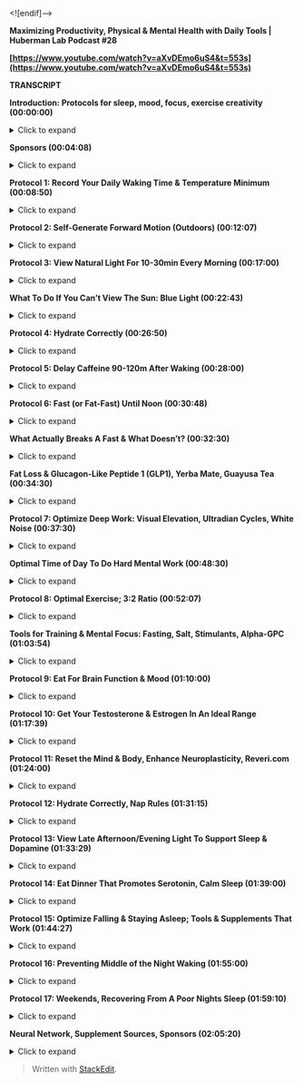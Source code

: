 ﻿<![endif]-->

**Maximizing Productivity, Physical & Mental Health with Daily Tools | Huberman Lab Podcast #28**

**[https://www.youtube.com/watch?v=aXvDEmo6uS4&t=553s](https://www.youtube.com/watch?v=aXvDEmo6uS4&t=553s)**

**TRANSCRIPT**

**Introduction: Protocols for sleep, mood, focus, exercise creativity (00:00:00)**
<details>
<summary>Click to expand</summary>
  
Welcome to the Huberman Lab Podcast, where we discuss science and science-based tools for everyday life. [upbeat music] I'm Andrew Huberman, and I'm a professor of neurobiology and ophthalmology at Stanford School of Medicine. Today, we're going to talk about science-based protocols for sleep, mood, learning, nutrition, exercise of various kinds, strength and endurance, and hypertrophy, and we are going to talk about some protocols that relate to creativity. We're going to talk about behavioral protocols, supplement based protocols, all science backed by quality, peer-reviewed literature. The reason that we're holding this episode now is that in the recent previous episodes, we've covered some pretty intense and in-depth topics. We've talked about vision and how we see and how to get better at seeing and how to maintain vision. We've talked about hearing and balance. We've talked about chemical sensing. And we had a guest episode that covered a lot of information about new and emerging technologies in neuroscience, as well as mental health. That was the interview episode with Dr. Karl Deisseroth. So given that we've covered so much detailed information in the previous 27 episodes of the Huberman Lab Podcast, I decided that we would hold office hours. Office hours in the university setting are when students come to the professor's office or you meet outdoors on campus or in the classroom to review the material and questions from lecture in more detail. Now, unfortunately, we don't have the opportunity to meet face to face in real life, but nonetheless, you've been sending your questions, putting them in the comment section on YouTube, et cetera, and I prepared a number of answers to the questions that have shown up most frequently. Now, in order to provide context and structure to the way that we will address these questions, I've arranged the science and science-based protocols that relate to various aspects of life- such as mood, exercise, sleep, waking, anxiety, creativity, et cetera- into the context of a day. Selecting the unit of a day in order to deliver this science information and protocols is not a haphazard decision on my part. It's actually the case that every cell in our body, every organ in our body, and our brain is modulating or changes across the 24 hour a day in a very regular and predictable rhythm. And it's no coincidence that the Earth spins once on its axis every 24 hours. These two things are coordinated by virtue of genes and different proteins and things that are expressed in every cell of your body. And so selecting the unit of the day is not just a practical one, but it's one that's related to our deeper biology. You may have heard in my interview episode with Dr. Karl Deisseroth that he himself, in order to juggle a tremendous workload, a full-time clinical practice, a lab of 40 plus people, a family of five children, et cetera, breaks up his life into units of days. And so today we are going to further dissect the day as a unit that one can manage and manage extremely well, and, in fact, can optimize. So we're basically going to talk about how to leverage science-based protocols. And when I say science, I mean, quality, peer-reviewed science published in excellent journals. We're going to talk about how to take that science, convert it into specific protocols that break up along the course of a single day and direct certain types of behaviors in order to optimize the various features of life. I will couch this in the context of what I do across a daily 24-hour rhythm. That doesn't mean that you have to follow this schedule at all or even in part. It's just by way of example. Any number of the different things that I describe could be applied to any number of different schedules or frameworks. But if there's one truth that applies to all of us, is that we all have to exist within the context of this 24 hour rhythm that we all possess. So that's what we'll focus on.
</details>

**Sponsors (00:04:08)**
<details>
<summary>Click to expand</summary>
  
Before we begin, I'd like to emphasize that this podcast is separate from my teaching and research roles at Stanford. It is, however, part of my desire and effort to bring zero cost to consumer information about science and science-related tools to the general public. In keeping with that theme, I'd like to thank the sponsors of today's podcast. Our first sponsor is ROKA. ROKA makes eyeglasses and sunglasses that I believe are the very highest quality possible. Developed by two All-American swimmers from Stanford, ROKA sunglasses and eyeglasses were developed with their intention to create sunglasses and eyeglasses that could be worn anywhere. So while exercising or while working, at home, while driving. The reason I like ROKA glasses so much is that first of all, they're extremely lightweight. The optical clarity of the lenses is excellent, and so I often just forget that I have even have them on. When I'm outside and I'm wearing sunglasses, they have this really terrific feature which is that I can move in and out of shadows or the cloud cover can change and I can see perfectly well the entire time. You know, many eyeglasses and sunglasses that I've tried, depending on what we call the "ambient lighting conditions," the local lighting conditions outside, I have to take them off or put them back on. It's really annoying for me. But with ROKA glasses, somehow, I'm assuming because they really understand the science of the visual system, the eyeglasses and sunglasses work seamlessly with whatever environment you're in. So that's absolutely terrific. Another thing about ROKA eyeglasses and sunglasses is that their aesthetic is really terrific. You know, I don't think I'm alone in saying that many performance glasses as they're called end up making people look like a cyborg, but the sunglasses are of the sort that, you know, you can wear while running or biking or driving or out to dinner. I don't typically wear sunglasses while out to dinner, but you get the idea. You can wear them anywhere and they look very natural. They have a huge number of different styles to select from. If you'd like to try ROKA glasses, you can go to ROKA, that's R-O-K-A.com, and enter the code huberman to save 20% off your first order. That's ROKA, R-O-K-A.com, and enter the code huberman at checkout.

Today's podcast is also brought to us by InsideTracker. InsideTracker is a personalized nutrition platform that analyzes data from your blood and DNA to help you better understand your body and help you reach your health goals. I've long been a believer in getting regular blood work done for the simple reason that many of the factors that impact your immediate and long-term health can only be analyzed from a quality blood test. With InsideTracker, it alleviates a specific problem that's associated with most, if not all, of the other blood tests and DNA tests out there. And that problem is you get information back about the levels of various things, metabolic factors, hormones, et cetera, but you don't know what to do with that information. With InsideTracker, they have this terrific dashboard that allows you to both see your levels of hormones, metabolic factors, and the rest, but also, it suggests specific things that you can do with your nutrition, your exercise, and lifestyle, and so forth in order to bring those levels into the ranges that are best for your immediate and long-term health. In addition, they make the whole process of getting your blood and DNA taken very easy. They'll even come to your home to take the sample. If you'd like to try InsideTracker, you can go to insidetracker.com/huberman. And if you do that, you'll get 25% off any of InsideTracker's plans. Just use the code HUBERMAN at checkout. That's insidetracker.com/huberman to get 25% off any of InsideTracker's plans.

Today's episode is also brought to us by Helix Sleep. Helix Sleep makes mattresses and pillows that are ideally matched your sleep needs. I started sleeping on a Helix mattress about eight months ago, and I can honestly say it's the best sleep that I've ever had in my entire life. And that's because the mattress was actually designed for me. And you can have a mattress designed for you. If you go to helixsleep.com, they have this free, very brief, two-minute quiz that asks you a number of questions like do you sleep on your side or your back? Do you tend to run warm while you sleep or do you tend to get cold in the middle of the night? Maybe you don't know the answers to those questions, and that's fine too. After taking that quiz, they will match you to a specific mattress that's ideal for your sleep needs. I matched to the so-called "Dusk Mattress," D-U-S-K, because I wanted a mattress that was not too firm, not too soft. As I mentioned, I absolutely love it. If you're interested in upgrading your mattress, you can go to helixsleep.com/huberman, take their two-minute sleep quiz, and they'll match you to a customized mattress and you'll get up to $200 off your mattress order and two free pillows. They also make these terrific pillows. They have a 10-year warranty and you get to try out the mattress for 100 nights risk free. If you don't like it, they'll come pick it up and they'll take it away, but I think you'll love it. I certainly love mine. Again, if you're interested, you can go to helixsleep.com/huberman for up to $200 off and two free pillows.
</details>

**Protocol 1: Record Your Daily Waking Time & Temperature Minimum (00:08:50)**
<details>
<summary>Click to expand</summary>
  
So let's talk about how to apply quality, peer-reviewed science to your day and how to optimize everything from sleep to learning, creativity, meal timing, et cetera. As I mentioned earlier, I'm going to do this in the context of my day and what I typically do. However, the specific protocols for any number of different things, sleep, relaxation, meal timing, exercise, et cetera, any one or all of those could be rearranged to suit your specific needs. I'm going to tell you what I do from morning until waking and even what I do while I sleep in order to optimize my sleep. So let's start with getting up in the morning. Now, for me, I tend to wake up sometime around 6:00 AM, 6:30, sometimes as late as 7:00 AM. I don't typically sleep much later than 7:00 AM. The first thing I do after I wake up is I take the pen that's on my nightstand and the pad of paper on my nightstand and I write down the time in which I woke up. Now, I do sleep with my phone in my room. I realized this is considered a sin and has certain hazards associated with it, but I put my phone on airplane mode about an hour before I go to sleep. And then I set my alarm typically for 6:30 AM. And some days the alarm wakes me up; other days I wake up before the alarm. And yes, some days the alarm goes off and I hit snooze a few times, and then usually by 7:00 AM, I am up and out of bed. The reason for writing down what time I wake up is because I want to know that average wake up time. That average wake up time informs what's called my "temperature minimum." It tells me when my body temperature was lowest. The temperature minimum is the time in each 24-hour cycle that your body temperature is lowest. I don't sleep with a thermometer in my mouth or elsewhere, and I don't think you should either. Instead, I know that the lowest temperature that my body will be at across the 24-hour cycle tends to be two hours before my typical wake up time. And I want to know that number. It's called our "temperature minimum." So if you're somebody that typically wakes up at 8:00 AM, then your temperature minimum is sometime around 6:00 AM. Remember, the temperature minimum is a time in the 24-hour cycle. I don't care what my actual temperature is; I care when my lowest temperature is. And I know that that lowest temperature is approximately two hours before my average wake-up time. So I highly recommend that you write down when you wake up or track that in some way that works for you and use that as a reference point to determine your temperature minimum. We will return to the temperature minimum and how you can leverage the temperature minimum for several things: shifting your clock, shifting your circadian sleep schedule and wake schedule. Also for shifting your eating schedule, et cetera, We will return to that. But even if you don't travel, even if you don't care about things like jet lag, even if you sleep fabulously all year round, never have a poor night's sleep, knowing your temperature minimum, that time when your temperature is at its lowest point, is a valuable thing to know.
</details>

**Protocol 2: Self-Generate Forward Motion (Outdoors) (00:12:07)**
<details>
<summary>Click to expand</summary>
  
The second thing I do after I wake up is to get into forward ambulation, which is just nerd speak for taking a walk. I have a dog, and as many of you know, he's a bulldog and he doesn't really like to walk, especially not in the morning. But for humans and for animals, there's a phenomenon whereby when we generate our own forward motion, forward ambulation, visual images pass by us on our eyes, so-called "optic flow." And for those of you that are low vision or no vision, the same phenomenon occurs in the auditory system. Sounds pass by us in so-called "auditory flow." Getting into a mode of forward ambulation, and especially experiencing visual flow, has a powerful effect on the nervous system. The effect it has is essentially to quiet or reduce the amount of neural activity in this brain structure called the "amygdala." Amygdala means "almond," and many of you have probably heard about the amygdala for its role in anxiety and fear and threat detection. And indeed, the amygdala is part of the network in the brain that generates feelings of fear and threat and anxiety. It does a bunch of other things too, but that's one of its primary functions. There are now at least half a dozen quality papers published in quality, peer-reviewed journals that show that forward ambulation, walking or biking or running, in generating optic flow in particular has this incredible property of lowering activity in the amygdala and thereby reducing levels of anxiety. There are two papers that I'd like to highlight in particular that relate to this phenomenon. The first one was published in the journal Neuron and the title of this paper is "Whole-Brain Functional Ultrasound Imaging," that just means they have a cool technique to evaluate the activity of structures in the brain across the entire brain, reveals brain modules for visual motor integration. What they found in this study, and I should mention the first author is Mace, this comes from Botond Roska's group, this was work done in mice, but I'll talk about other species in a moment. What they found was essentially that when these mice walk forward and their eyes move from side to side, which is a natural consequence of moving forward, so-called "optic flow" is flowing past their eyes, many brain areas are activated, increase in their level of firing, but the amygdala in particular reduced its levels of firing. That's a very interesting finding, but it is in mice. However, another paper, "Eye-Movement Intervention Enhances Extinction via Amygdala Deactivation," was published in The Journal of Neuroscience, a strong journal, and shows that, again, these eye movements, these lateral eye movements from side to side reduce activity levels in this fear/threat/anxiety center in the brain, the amygdala. Now, those are eye movements. They didn't specifically look at forward ambulation. And yet other papers have looked at forward ambulation and we know that forward ambulation, walking forward, generates the sorts of eye movements that cause optic flow and reductions in amygdala activation. So for me, this process of taking a walk each morning isn't about exercise. It's not about burning calories. It's not about any of that. It's really about getting into optic flow and reducing the levels of amygdala activation. Now, I don't have anxiety, at least I don't have chronic anxiety or generalized anxiety. I tend to have a lot of energy, but at these points in the morning, I'm not very energetic. Sometimes I'm sort of shuffling more than I'm walking in fact. And Costello is almost always shuffling and I'm almost always trying to drag him first thing in the morning. But that walk is a particularly important protocol each day because it really serves to push my neurology in the direction that I'd like it to go, which is alert, but not anxious. And it's kind of a fine line sometimes, especially as events surface throughout the day, emails come in, text messages come in, get bombarded with a number of things. I want to be alert and responsive. I want to be able to focus, but I don't want to. feel anxious or reactive to these things. So the forward ambulation and this optic flow is the way that I ensure, based on quality, peer-reviewed data, that my amygdala activation is slightly suppressed. Now, at the same time, I also want the alertness. I want alert and focused. I don't just want to be sleepy or super, super relaxed. I want to have a high degree of focus and alertness because I'm soon going to move into a about of work. I need to lean into the day. So in order to do that, I make sure that the walking is done outdoors. That might be sort of a duh, but many people get up and start moving around their house, their apartment, and they don't go anywhere. And just walking around inside, it will generate some optic flow, but nothing like the sort of optic flow that you can generate in larger environments like out of doors environments. If you can't get outdoors, doing it indoors is perfectly fine, but it's not going to have the same magnitude of positive effect.
</details>

**Protocol 3: View Natural Light For 10-30min Every Morning (00:17:00)**
<details>
<summary>Click to expand</summary>
  
Now, in order to get the alertness, I do it outdoors because I also want sunlight in my eyes. I know many of you have heard me talk about this ad nauseam on various podcasts, in this podcast, but getting sunlight in your eyes first thing in the morning is absolutely vital to mental and physical health. It is perhaps the most important thing that any and all of us can and should do in order to promote metabolic well-being, promote the positive functioning of your hormone system, get your mental health steering in the right direction. There are a number of reasons for this, but before I get into those reasons, let me just emphasize what the protocol is. The protocol is get outdoors, ideally with no sunglasses if you can do that safely, even if there's cloud cover. More photons, light information are coming through that cloud cover than would be coming from a very bright indoor bulb. So getting outdoors is absolutely key. How long should you do this? It's going to depend on the brightness of the environment. It's going to depend on a number of different factors. Two minutes would be a minimum, 10 minutes would be even better, and if you can, 30 minutes would be fantastic. Now, it's a very bright day or, you know, you live in a place where there's bright sunlight, clear day on a snowfield, you would only need something like 60 seconds. But most people aren't living in those sorts of conditions.

So getting outside for a 10-minute walk or a 15-minute walk will basically ensure that you're getting adequate stimulation of these neurons in the eye that are called the "melanopsin," intrinsically photosensitive ganglion cells. I know that's a mouthful. These are neurons that don't care about shapes of objects or the motion of objects. These are neurons that convey to the brain that it's daytime and it's time to be alert. And it sets in motion a huge number of biological cascades within every cell and organ of your body from your liver to your gut, to your heart, to your brain. It really sets things down the right path. Early in the day, we experience a natural and healthy bump in a hormone called "cortisol." Cortisol comes from the amygdala. That cortisol, as I mentioned, is healthy and normal and promotes wakefulness. It actually promotes a healthy immune system. So I know you've heard that stress and cortisol disrupt the immune system, but not the short little pulse of cortisol that you get each morning. It's very important that that pulse of cortisol arrive early in the day. I want to emphasize this again. It's very important that that pulse of cortisol arrive early in the day And that pulse of cortisol is going to happen once every 24 hours no matter what. It's going to happen and you get to time it. How do you time it? Primarily by when you view bright sunlight or bright light of another kind, and we'll talk about that in a moment. So you want that cortisol pushed early. If you wake up before the sun comes out, it's fine to turn on artificial lights, but then you would want to get outside as soon as you can to get this, excuse me, natural light stimulation of your eyes. And it does have to be to your eyes. Just to really drill down into the details for a moment, you don't want to stare directly at the sun or any light that's so bright that it feels painful. If you feel like you have to close your eyes or blink, please do. You don't want to damage your retinas. The point here is to get the sunlight indirectly. It's going to essentially be scattered everywhere through the cloud cover, but you know from looking at us at a flashlight directly into that flashlight versus looking at the beam that flashlight generates on the ground that if you're standing in the shade, you're going to. get less of that sunlight than you are if you're out in an open field. So this is why the time outside, it's going to need to vary depending on your particular environment. But do your best to do this every day. If you miss a day, no big deal, but try not to miss more than one day. Otherwise your mental and physical health will start to suffer. And doing this each day costs nothing. It's just time You can combine it with the forward ambulation with the walk and the optic flow that I talked about before. And that's what I do each morning to generate a sense of alertness in my body and brain to generate a sense of calm, yet alert. And that's also what I do with Costello, with my bulldog.

People have asked me, do the same mechanisms apply to animals? Well, the reality is many of these mechanisms were actually discovered in animals, and then were tested in humans and verified that they also exist in humans. Not always. Sometimes it was the reverse, where they were tested first in humans, and then brought to animals. But indeed, your dog, your horse, you know, I don't know what other animals are out there, they need this. Now, if you have a hamster or a nocturnal animal, the reason why they like to run on their wheels at night is because they're nocturnal. They don't like being in the light. Light actually causes them to freeze, right? Actually, if you are into aquaria, you like fish, they always say, "Don't overfeed your fish. You'll kill the fish." That's true, but guess what the fastest way to kill a fish is? To keep the lights on 24 hours a day They also need circadian rhythms, these 24-hour rhythms. So we'll do an entire month at some point about pet health, but meanwhile, get that morning sunlight. So now we have a first protocol, which is to write down the time of day that you wake up, the second protocol is to take a walk first thing in the morning, and the third protocol is woven in with that walk, at least for me, which is to get that sunlight exposure.
</details>

**What To Do If You Can’t View The Sun: Blue Light (00:22:43)**
<details>
<summary>Click to expand</summary>
  
Now, if you can't get sunlight exposure, you absolutely can't, I don't necessarily recommend buying one of these dawn alarm lights. And I'm sorry to say this, but they're just vastly overpriced relative to what they are. They're basically a bright LED. I instead use, I have a pad that's a 930-lux LightPad. I think it was designed for drawing. Those are available at a fraction of the cost that a morning light simulator would provide, and yet it's really bright enough, at least for me. I tend to put it on my desk while I work each morning. So here's a principle that you can leverage. If you want to be alert, view bright lights and make those lights above you or in front of you. If you want to go to sleep soon or you don't want to be awake for whatever reason, try and eliminate your exposure to light. And this, again, is not about exposure of the skin to light; this is about exposure of your eyes, of your neural retinas to light. For those of you that are concerned about blue light, I want to that blue light is precisely the wavelength of light that is optimal for stimulating these neurons in your eye, which set your circadian rhythms properly. So you don't want to shield yourself from blue light early in the day or throughout the day or anytime you want to be awake. In fact, that could have a number of detrimental consequences. Fortunately, all those consequences are going to be reversible after a short period of time of making sure that you don't wear your blue blockers during the day, please. The time to wear blue blockers, if you do, is at night and in the evening when you're headed towards sleep. My colleague Samer Hattar, who is head of the chronobiology unit at the National Institute of Mental Health, has spoken about this before on my Instagram. We held an Instagram Live and I said, "Samer, what do you think about blue blockers?" And he said, "I don't think that's a good idea at all, unless it's really late at night and you're in a bright environment and you're trying to limit the amount of bright light that impacts the eyes." Eliminating specific wavelengths of light, in Samer's opinion and also in my opinion, is not a natural thing for the visual system and the brain to experience. Some people get headaches while they work on the computer all day or staring at screens, and so they get blue blockers thinking that's going to protect them from their headaches. However, any protection that you get from headaches from blue blockers is going to be minimal in comparison to what's really going on there, which is that people are viewing devices and screens up close for too many hours throughout the 24-hour cycle. A better remedy would be to step away from that computer from time to time, and to make sure that you can look far off into the distance. Ideally, a distance longer than 20 feet like view a horizon, go out on a balcony, things of that sort. Take a walk around, get into optic flow So if you're into blue blockers, make sure you're only wearing them in the late evening and at night. I personally don't wear blue blockers at all. I prefer to just control my light viewing behavior by doing this, I do the other form of circadian control, which is to dim the lights. And I do that because dimming the lights and setting them lower in the environment sets up the brain and body for sleep much better than simply just wearing some blue light blue blockers, excuse me. And please know if you do wear blue blockers that if the light in your environment is bright enough, it doesn't matter if you're blocking out the blues. The cells in the eye will respond to other wavelengths of light. So I have no vendetta against the blue blockers, and, you know, I fully expect the blue block-anistas to come after me with, I guess, blue blockers, but as you do that, please understand that the biology points in the direction of get a lot of bright light throughout the day, including blue light, and at night, just limit the total amount of overall light that you're exposed to, including from screens. So then Costello and I get back from our walk. Sometimes that walk was 10 minutes, sometimes it was 60 minutes, depending on how slowly Costello is walking that day. Indeed, many mornings I'm the guy carrying his bulldog back up the hill. My neighbors know me so well, they know Costello so well that they've since stopped pulling over and asking if the dog is okay. Sometimes they'll ask if I'm okay. Nonetheless, we get back, I give him his food, I give him his water, and I give me my water.
</details>

**Protocol 4: Hydrate Correctly (00:26:50)**
<details>
<summary>Click to expand</summary>
  
I'm a big believer, based on quality, peer-reviewed data, that hydration is essential for mental performance. Now, I confess I don't really like drinking big glasses or big jugs of water first thing in the morning. I don't know why, but my thirst doesn't tend to kick in first thing. You may be different. Either way, I force myself, essentially, to drink at least 16 and, most days, 32 ounces of water. I also put a little bit of sea salt in the water. As many of you know, neurons require ionic flow. What that means is neurons need sodium, they need magnesium, and they need potassium in order to function. We do tend to get dehydrated at night. Even if the day is not very hot, I try and top off or I try and make sure that I'm hydrated early in the day before I begin any work. So I make myself drink this water with a little bit of sea salt. How much sea salt? If you really want to get detailed, I suppose it's about half a teaspoon. It's not much, That's what I do. And I drink that more or less room temperature. I find that drinking really cold water first thing in the day kind of like cramps up my insides, so I don't do that.
</details>

**Protocol 5: Delay Caffeine 90-120m After Waking (00:28:00)**
<details>
<summary>Click to expand</summary>
  
At that point, I start thinking about and fantasizing about and craving caffeine, but I don't drink that caffeine yet. I purposely delay my caffeine intake to 90 minutes to 120 minutes after I wake up. Of course, I know when I wake up 'cause I wrote it down, although it's pretty easy to commit to memory. The reason I delay caffeine is because one of the factors that induces a sense of sleepiness is the buildup of adenosine or, as some people call it, adenosine in our system. The buildup of adenosine accumulates the longer we are awake. So when I wake up in the morning, when you wake up in the morning, your adenosine levels are likely to be very low. However, caffeine is an adenosine blocker. It's actually a competitive antagonist for you aficionados. It sort of parks in the receptor that adenosine normally would park at and prevents adenosine from acting on that receptor. That's why you feel more alert, because it's essentially blocking the effect of this sleepiness factor that we all create called the "adenosine." The reason for delaying caffeine intake 90 minutes to two hours after waking is I want to make sure that I don't have a late afternoon or even early afternoon crash from caffeine. One of the best ways to ensure a caffeine crash is to drink a bunch of caffeine, block all those adenosine receptors, and then by early or late afternoon, when that caffeine starts to wear off and gets dislodged from the receptors, a lower level of adenosine is able to create a greater level of sleepiness. It took me years to figure this out. I used to wake up and I'd think, "Oh, I don't want to drink caffeine too close to bedtime, so I'm going to start drinking my caffeine really early." I let my cortisol naturally come up in the morning. I avoid drinking caffeine until about 90 minutes or two hours after waking. And when I do that, I find that I don't experience the afternoon crash. At least I don't experience that crash unless I do something foolish, like ingest far too much food at lunch or I stay up all night the night before. But provided I don't do anything foolish like that, delaying caffeine to 90 minutes to two hours optimizes this relationship between adenosine and wakefulness and sleepiness in a way that really provides a nice, consistent arc of energy throughout the day and brings energy down as I'm headed toward sleep and falling asleep.
</details>

**Protocol 6: Fast (or Fat-Fast) Until Noon (00:30:48)**
<details>
<summary>Click to expand</summary>
  
My primary objective early in the day is to get into a mode of being focused, yet alert so that I can get work done. I found that the best way for me to achieve that state is through fasting. So I don't eat anything until about 11:00 AM or 12:00 noon. I'm not absolutely religious about it. There are days when I'll have a few Brazil nuts or a spoonful or three of almond butter, for instance, but most days I'm not doing that. I'm just not eating anything. I'm drinking some caffeine caffeine source for me is yerba mate, guayusa tea. Those are my preferred sources I tend to avoid coffee these days. Occasionally I'll have a cup, but most often I stick to the teas. I drink water as much as I feel I need to and want to. And I also drink my athletic greens, which is compatible at least for me with fasting. Let's talk about why fasting works to create this heightened state of alertness, yet calm brain state. Fasting increases levels of adrenaline, also called "epinephrin" in the brain and body. And when our levels of epinephrin and adrenaline are increased, we learn better, we can focus better. There's terrific data supporting that. You don't want epinephrine, aka adrenaline, too high. That feels like stress and panic. You get jittery, you can't focus. But in its optimal range, adrenaline really provides a heightened sense of focus and the ability to encode, meaning bring in, and retain, remember information. And so since my job is mainly a cerebral one where I'm writing grants and working on papers, et cetera, I fast in the early part of the day. I mentioned ingesting things like guayusa or yerba mate or, in my case, athletic greens.
</details>

**What Actually Breaks A Fast & What Doesn’t? (00:32:30)**
<details>
<summary>Click to expand</summary>
  
Many people ask, in fact there's a whole community and discussion boards, et cetera, and YouTube comments on the internet, about what breaks a fast and what doesn't. The fact of the matter is that's going to be highly individual because it's going to depend on how sensitive your blood sugar. And more accurately, it's going to depend on things like your insulin sensitivity. So for instance, if you're somebody who gets up in the morning, hydrates, and goes out for a six-mile run, you could probably eat a jar of almond butter and still be what's called fat-fasted. Your insulin levels will still be very low because even though that is a large volume of almond butter, even to me and Costello, that large number of calories comes from a source that doesn't increase blood sugar very much and insulin very much. Now, I'm not suggesting you do that, but what I just described as a vastly different situation than somebody that ate their last meal at 2:00 AM, and that meal was essentially a feast. And for that person, fasting until 10:00 or 11:00 AM, their blood sugar might still actually be pretty high or even lowish such that they might eat one almond and it would bump them out of fasting. So you get the idea. It's going to depend on your recent eating history, your blood sugar history, your glycogen stores, et cetera. So if anyone tells you that breaks a fast or that doesn't, that's kind of silly. Would one grain of sugar break your fast? No. Would an entire tablespoon of sugar break your fast? Yes. You'll get a big blip in blood sugar and insulin from that. However, how long that lasts, how long it breaks your fast will depend on how glycogen-depleted you are and a number of other factors. So for me, I just keep it fairly simple: I ingest water, caffeine from your yerba mate and guayusa, and I drink my athletic greens with some lemon juice in it. That constitutes my fasting. And there are days when I do all those things. There are days when I do none of those things. Although most days, I would say about 355 days out of the year, I'm ingesting water, caffeine, and athletic greens during this period of fasting early in the day, and that's the period of time when I do my work.
</details>

**Fat Loss & Glucagon-Like Peptide 1 (GLP1), Yerba Mate, Guayusa Tea (00:34:30)**
<details>
<summary>Click to expand</summary>
  
One interesting fact about yerba mate and guayusa teas is that they increase release of something called "GLP-1." GLP-1 is related to glucagon. Glucagon is a hormone that you can sort of think about as opposite to insulin and blood sugar. It's more complex than that, but GLP-1 has a couple of positive properties. One is it increases lipolysis and mobilization of body fat stores, so burning of fat. In fact, there are now a number of clinical trials that are achieving good success and there are drugs out there only available by prescription which mimic GLP-1 and are being used to treat, quite successfully, certain types of diabetes and obesity. Now, I'm not diabetic, nor am I trying to shed a ton of body fat, but I figure as long as I'm fasting and as long as I like yerba mate and guayusa, which I do, they're delicious, I'll tell you which type I use in a moment, I might as well increase my GLP-1 because it's probably not as good as getting out and doing some cardio work. But nonetheless, if I'm fasted, increasing GLP-1 in my system, I'm going to be alert from the caffeine, the adrenaline, et cetera, and I'm going to burning body fat while I'm doing my work. So for me, it's just an efficient, biochemically rational, or I should say grounded in quality biochemistry sort of approach. Yerba mate comes in a lot of different forms. There are a lot of different brands out there, et cetera. I don't have any relationship whatsoever in a business sense to any of these brands. Some of them are very smoky. I, just because of something in my genetic makeup, or I don't know, maybe it was some sort of Y chromosome-associated lesion early in life, but I don't like smoky flavors. So I'm not a Gouda cheese guy. I don't like smoky stuff. You may love it, but I tend to avoid smoky-tasting mates. Instead, there's a particular brand that I just found on the internet called Anna Park. I don't know Anna, I don't know if she has a park, and I certainly don't know what Anna Park is, but for me, that's the best-tasting yerba mate. Again, I don't have any relationship to them, but it's affordable in the context of yerba mate and it's the one that I use. And I should mention along the lines of affordability and GLP-1 is there's a nice feature of yerba mate which is if you put it in a filter or a metal strainer and you pour hot water over it, and then drink it, keep the leaves. The yerba mate leaves can be used over and over again. It seems that the GLP-1 stimulating aspects of yerba mate actually are enhanced with subsequent pour overs. So there's something interesting about these teas that my tea aficionado friends tell me allows the tea to release more of some of the beneficial compounds by reusing the tea leaves. Now, eventually it'll grow mold and other sorts of disgusting things. You don't really want to run that experiment. I would say you can use it for a day or two before it starts to go bad, but that's a feature that will extend the life of whatever yerba mate you happen to use if you decide to use it, and that's certainly what I do.
</details>

**Protocol 7: Optimize Deep Work: Visual Elevation, Ultradian Cycles, White Noise (00:37:30)**
<details>
<summary>Click to expand</summary>
  
Next, I want to talk about what I'm doing while I'm drinking all this yerba mate. 'Cause I'm not just sitting there thinking about all the GLP-1 circulating in my system. I'm working. A couple of things for optimizing workspace that are grounded in neuroscience and physiology. I've talked before about the fact that when our eyes are directed upward, literally when our eyelids are open, no surprise there, and when our eyes are directed upward, it creates a state of heightened alertness. And this has a relationship to the brainstem neurons that create alertness and their control over the muscles of the eye and, believe it or not, the eyelids. Now, it's not the case that if you are absolutely exhausted and you need to feel more alert that looking upward is going to make you feel wide awake, although it will help support your levels of alertness. The point here is that you can optimize your workstation in a physical way that leverages this aspect of the visual system and your level of alertness. Since most of us want to be awake while we're working, try and position your screen or your tablet, whatever device you happen to be working on, at least at eye level and ideally slightly higher. Now, if you think about it, most people are not doing this. Most people are looking down at their computer or tablet or are angling their eyes at their screen at about 30 degrees. That is not going to support heightened states of alertness and optimal attention. In fact, the opposite relationship between eye position and alertness is also true. When we look down, when our eyelids are slightly closed, it tends to decrease our levels of alertness and increase our levels of sleepiness. I really want to emphasize this, that there's a bi-directional or reciprocal relationship between the brainstem areas that control alertness and the eyes, meaning how alert you are controls how open or closed your eyes are, no surprise there, but also the how open and upward directed your eyes are will increase your levels of alertness And if your eyes are pointed downward and your eyelids are hooded, like they're slowly closing, like Costello's are always are, you'll feel more sleepy, especially if you're somebody who tends to have that mid-morning sleepiness or mid-morning crash. So what I do is I have a standing desk, but I also prop the computer up such that it's at least at eye level. And I haven't figured out yet how to develop a workstation where the computer is above me. I think the only way to really do that is actually to tilt one's body back, but actually that's not a good idea either. They have done studies recording from areas of the brain associated with alertness. Areas like locus coeruleus in the so-called reticular activating system. What they found is that depending on how reclined you are or upright you are, you will decrease with reclining and increase with sitting forward your levels of alertness. So body posture and whether or not your upright or reclining will impact your levels of alertness in the predictable ways. And where you position your eyes, whether or not your eyes are upright, so to speak, looking up or directly forward or looking down, will dictate whether or not you are feeling more alert or more sleepy, respectively. So try and arrange a workstation or a position of your body in your chair or your standing desk, whatever it is, that allows you to work with a heightened state of alertness. This is really, really key for me because I found that when I would sit down, not only would my hip flexors start to get sore, I feel tight in the back, et cetera, but if I was staring down at my screen all day or even for short periods of the day, I would start to feel sleepy and I couldn't figure out what was going on. I also thought maybe I needed glasses. I do wear readers at night, but it was really a problem. And simply by getting the screen directly in front of me at eye level, it's been completely transformative.

So we're now at the description of my day in these protocols in which I would do a 90-minute about of work. Now, why 90 minutes? Well, the brain is going through these 90 minutes so-called "ultradian cycles" throughout the entire day and night. Every 90 minutes, we shift over from being very alert to being less alert, and then back to alert again. Here's how it works. At the start of one of these 90 minute ultradian cycles, my brain is not quite engaged in whatever it is I'm trying to do. Oftentimes I have things jumping into my mind, I've got distractions, et cetera. I'll talk about how to deal with those distractions in a moment. But I set a timer for 90 minutes and I try and get a strong about of work done inside of that 90 minutes with the full understanding that the entire 90 minutes is not going to be uniform in terms of my ability to focus. There will be kind of peaks and valleys within that, but that 90 minutes is about what the brain can handle in terms of a dedicated effort for high degree of focus. Some people can push out a little bit further, some people can't handle more than 10 minutes, but that's what I'm striving toward. You'd be amazed how much you can get done in 90 minutes if you are focused.

So how do you increase that focus and how do you use the timer feature? Well, you can combine those. I use a program called Freedom. It shuts me out of the internet completely. So that means no checking the markets, no checking social media, no checking, you know, the news, no checking email, none of that. I get a dedicated about of work done. I confess, I don't allow myself to go to the restroom in that period of time. Here's an interesting little tip that's grounded in physiology. You have a direct neural connection from your bladder to your brainstem areas that increase alertness. This is why when you have to go to the bathroom, when you have to urinate, it is extremely agitating, right? It can be very, very agitating. I'm not encouraging you to get so agitated by filling your bladder so much and resisting going to the bathroom that you are uncomfortable and can't focus, but I generally will just drink liquids and work away and work away, and I won't walk away to go use the bathroom unless I absolutely have to. Sort of odd that we're talking about this, but this is one way in which I've learned to funnel my attention into whatever it is I'm doing. Because as you all know, the moment you sit down to do some serious work and you flip off the internet, all of a sudden it's as if the phone has a voice, it starts calling you.. It's almost as if the restroom has a voice. But we all are familiar with the fact that if we are focused on something that all that just kind of melts away. So the goal is to get into what I call the tunnel, to really get into a tunnel of quality work. The brain loves that state, but it's very hard for many of us to access. My phone is absolutely off. It's not on airplane mode. It's absolutely off during this time. If I've been struggling with that and, I confess, you know, there are times when, for whatever reason, something going on in life, it's been harder to put away the phone. I will sometimes put it in my car. I used to joke that I used to throw it up on the roof or something like that. Look, I've done and I suggest people do whatever they need to in order to self-regulate that activity. And if you're somebody that feels that you absolutely need to be on your phone and on the computer for this work about or the work that you do, well, that's a different matter altogether. This is just simply how I work. So I will do 90 minutes and I do set a timer and I turn on the program, Freedom locks me out of the internet. If someone rings the doorbell, I will often shout, "Not coming to the doorbell. Leave it there." I mean, unless there's a real emergency, I'm not going to step away from that work. I learned how to do this when I was a graduate student under different conditions where I used to slice brains on what's called a microtome. So I used to spend time, just cutting very thin slices, it's like a deli slicer, but for a brain, of various types of brains. And I've sectioned through a lot of brains. And we had a rule, which is that when the blade hits the brain, you don't stop pulling, even though it's very, very slow even if a nuclear bomb goes off, even if a fire alarm goes off. Now, I don't want anyone, you know, burning to a crisp because they didn't step away from their workflow. That would be foolish, but that's the mentality that I've embedded in myself, that there's nothing more important than what I'm doing in that 90-minute block. And that's what works for me. You can try various other things. That's what works for me.

In addition, I use low level white noise. This is something that is supported by quality, peer-reviewed data. We covered this on the episode on hearing and balance, but it turns out that white noise, which is essentially all frequencies of sound, or all frequencies of sound that we can perceive, mixed up kind of randomly, there's no structure to it, turned on at a low volume, not with headphones most of the time, puts the brain into a state that's optimal for learning and workflow. And I covered two papers during that episode. One that showed that, indeed, brain areas involved in attention, brain areas involved in focus and cognition and memory, those are engaged to a greater degree when there is low levels of white noise playing in the background. The other paper that's really interesting did brain imaging and showed the areas of the brain that are associated with dopamine release are increased by low levels of white noise. Dopamine release is associated not just with pleasure, but with motivation and craving. So everything about this 90-minute block from the low levels of white noise to the position of my computer, how I'm standing, where my eyes are positioned, is geared towards putting me in this tunnel of work. And I have to say that while it can be a challenge to try and achieve this state in this tunnel of work some days, you start to get kind of addicted to it. It feels really good. It's like a workout for the mind. And it is something that as you exit that 90 minutes, you really feel like you've accomplished a lot because often you have, and it just feels deeply satisfying. And I'm convinced that that's because of the release of neuromodulators like dopamine and the norepinephrine that's circulating in your system. And I want to be clear that I'm not perfect about this 90 minutes. Occasionally I get drawn away. Occasionally something will happen or I'll go use the restroom or Costello will have a need or somebody will have a need that I will have to respond to, but I really try and achieve this most, if not every day that I'm alive because for me, that work session is kind of holy. It's where I set up a relationship, not just between me and the work that I'm doing, but between me and my ability to control my own state of mind using these various supports of the white noise, et cetera. But really those supports are peripheral to the fact that I'm creating this space. I'm funneling my brain into a state rather than allowing whatever events and contexts on social media and elsewhere might be occurring in the world that would yank me out of what for me is my purpose and my mission in life, which is to do the sorts of work that I do.
</details>

**Optimal Time of Day To Do Hard Mental Work (00:48:30)**
<details>
<summary>Click to expand</summary>
  
There's a powerful way in which you can place the timing of this 90-minute work about in an optimal way. You have access to a very important piece of data that dictates when this about should start more or less and when it should end. That piece of data is your temperature minimum. If you're somebody who wakes up on average at 7:00 AM, well, then your temperature minimum is 5:00 AM. And you can be reasonably sure, I want to underscore reasonably, but you can be reasonably sure that your best work is going to be done anywhere from four to six hours after your temperature minimum. So for me, I tend to wake up around 6:30 AM, that means my temperature minimum is at 4:30 AM. You can add five hours to that. So that means that a 90 minute work about could fall at 9:30 AM and it would be fairly optimized. Or I could do it at 10:30 AM, or I could do it at 8:30 AM. Somewhere in there, all right? That we can't say that it's exactly six hours after your temperature minimum. You will find it, however. There is a precise and best time for you to do this 90-minute work about. Whether or not it's five or six hours after your temperature minimum is going to vary from person to person. How do I know this? How do I know this relationship between temperature minimum and focus cognition? Well, temperature minimum defines the trough, the nadir, as they say, of your temperature across the 24-hour cycle. And immediately after that, your temperature will start to rise. That temperature rise is actually what triggers the initial cortisol release that you experience and wakes you up further. And then, of course, that sunlight that you're getting is going to further enhance that healthy release of cortisol. That cortisol will then provide fuel, if you will, for that increase in temperature. And your body will continue to increase in temperature throughout the day toward the afternoon. What you're trying to do in this idea of optimizing this 90-minute work about to a particular time of day is catch the portion of the steepest slope of that temperature rise. Now, again, you're not walking around with a thermocouple or a thermometer in some orifice of your body. So you don't have accurate information about temperature, but you can make very good guesses about when your body temperature is rising fastest by virtue of that temperature minimum. So again, just to be clear, it's a 90-minute work about. That's about what the brain can handle for a very intense work about.

Do you understand, again, that they're going to be portions of that 90 minute that your brain is flickering in and out of focus, other portions, where you're going to be entirely focused. That's entirely normal. But when to place that 90-minute work about, when to start it, and when to end it will depend on that temperature minimum. So if you're somebody who wakes up at 8:00 AM each morning, your temperature minimum is 6:00 AM, chances are you're going to want to start this work about somewhere around 10:00 AM or 11:00 AM. Now, some people wake up and feel very alert first thing in the morning. They can really do their best work first thing in the morning. Please, if that's you continue to do that. Leverage that time. Use that time. But if you're somebody who struggles to find focus, definitely let your physiology and this rise in your body temperature support your efforts to focus rather than trying to do your best work at times of day when your physiology is actually directing your body and your brain toward de-focus and towards being more lethargic. It just is setting yourself up for success when you try and capture this rising phase of your temperature.
</details>

**Protocol 8: Optimal Exercise; 3:2 Ratio (00:52:07)**
<details>
<summary>Click to expand</summary>
  
So up until now, we've been emphasizing practices that allow you to optimize your level of alertness and your levels of mental focus. Data going back to the 1990s supports the idea that physical movement of particular kinds can support brain health and brain function both in the immediate term and in the long term. Now, this is has had a profound impact on the field of neuroscience, but frankly, it's also had a profound impact on how I structure my day. So after I've finished a about of work, this 90-minute about of work, I force myself some days, other days I want to, but I force myself to do some sort of physical exercise that is going to be supportive of my brain health and brain function and organ health and bodily function in general. So I just briefly want to touch on what the structure of that exercise looks like, how it's structured within the day and how it's structured across the weeks in fact, based on the scientific data and what the scientific data say is best or optimal in order to promote longevity of the brain, ability to focus, as well as cardiovascular health and all the other things that we know exercise supports.

Now, there are various forms of physical activity or what we call exercise, but those can generally be batched into two categories. First is strength and hypertrophy work. So physical movements that are designed to make you stronger and/or make your muscles larger. There's also endurance work. Physical exercise and movements that are designed to allow you to do more work over time or to extend the amount of time that you can do work of any kind, both physical and mental. And we did two full podcast episodes on the details and the science and the protocols related to these topics. We did an episode on the science of strength and hypertrophy, of building strength and muscle building. And that included a lot of protocols. And we did an episode on endurance. How to build any one or all of the four types of endurance, which are muscular endurance, anaerobic, aerobic, long-distance endurance, et cetera. So if you're interested in the specifics of those protocols, please see those episodes.

However, right now I just want to emphasize how the data impact my day and how I structure my day in a way that I can incorporate physical movement in a way that supports my brain and health. Basically, after I finished that cognitive work about, that 90-minute work about, I do some form of physical exercise for about an hour. The data all point to the fact that working out hard for longer than an hour can actually be detrimental because of the way that it raises cortisol. And cortisol can be a good thing if it's appropriately timed and in the appropriate low levels, but you don't want to have your cortisol levels up throughout the day or have big spikes of cortisol repeatedly. So keeping workouts relatively short can definitely help with that And certainly if you're training hard, 60 minutes or less should be more than sufficient. And for many people, including myself, 45 minutes or 50 minutes is probably even more optimal. The basic design of this physical exercise is that it be approximately 60 minutes. So maybe 60 plus or minus 15 minutes should be well within the margins of keeping hormonal health proper and not going too long nor making the workout so short that it's not beneficial. And essentially what the data tell us is that in order to optimize cardiovascular and brain health and other systems of the body, we want to exercise at least five days per week. I know that seems like a lot. It certainly is a lot for certain people. Some of you, you compulsive exercisers, might gasp at the idea of taking two days off. I personally find that taking two full days off per week is actually both beneficial to my exercise training performance, as well as pleasant. I like those rest days. But essentially the structure of the exercise regimen that works for sake of supporting health is going to be one in which there's a 3:2 ratio. Where for a 12-week period or so, maybe 10 to 12 weeks, three of those five workouts per week emphasize strength and hypertrophy and the other two emphasize endurance. Then, after 10 or 12 weeks, one over to a 10- or 12-week regimen of doing a 3:2 ratio where you're prioritizing endurance work. So primarily the sorts of workouts that are described in the endurance episode and those protocols. And the other two days, you're focusing on strength and hypertrophy work merely to maintain strength and hypertrophy, to not lose the strength and hypertrophy that you've created.

And there a lot of data now supporting the fact that maintaining muscular health and bone health is supported by resistance training, weight training of various kinds. It can also be done with body weight if you don't have access to equipment. And, of course, that doing cardiovascular endurance work is very beneficial both to the muscles of the body, the organs of the body, but also to the brain. Many of you have probably heard that doing physical exercise of various kinds can support the production of new neurons in the brain. Frankly, those data are specific to research animals. As far as we know, increases in neuron number are not supported by exercise in humans. There is a little bit of data that supports that maybe a few neurons might get created by running or weightlifting or things of that sort in human beings, but there's still a host of other reasons to have this hour or so per day where one is doing physical exercise. And those include increased blood flow to the brain. Remember, the brain is an organ too. It's the most metabolically demanding organ in your body and it's receiving those metabolic factors, it's receiving its fuels by way of vasculature, of blood vessels and capillaries and veins and things of that sort. So movement is very crucial to get your brain to function properly. Movement of various kinds is very important to get your brain to function properly. Resistance training turns out to be as important as endurance training because of the way that it stimulates the release of particular hormones actually from bones, things like osteocalcin, which can positively impact brain function and can support the health of existing neurons as opposed to increasing the number of neurons. It turns out increasing the number of neurons may not actually be as beneficial as we think. It all sounds great. More neurons, more neurons. Certainly more neurons is better than fewer neurons and losing neurons, but incorporating new neurons into existing brain circuitry is actually very challenging for the brain to do. I make sure that after that workout, I get this one hour or so of exercise five days per week because of the ways that it supports my general health. And there are now hundreds of studies supporting the fact that both endurance work and strength training or hypertrophy training done in combination, meaning not necessarily in the same workout, but done across the week is immensely beneficial for the production of things like brain-derived neurotrophic factor, for limiting inflammatory cytokines like IL-6, for promoting anti-inflammatory cytokines like IL-10, provided that exercise is of the proper duration and that it's not so intense that you're actually creating damage to the various systems of the body.

Now, where is the threshold between optimal, sub-threshold and detrimental? This is a complicated theme if we don't put some structure around it. So let's put a little bit of structure around it. We already said that about 60 minutes, so 60 minutes plus or minus 15 minutes, is going to be optimal for all these health benefits. What about the structure of the actual workouts? Well, we need to address this issue of intensity. A good rule of thumb based on the literature, and I discussed this with Dr. Andy Galpin prior to this strength and hypertrophy and endurance episodes, and the literature that's published in quality, peer-reviewed journals really points to the fact that approximately 80% of the resistance training you do should be resistance training that doesn't go to what they call failure, where you can't actually move the resistance anymore. The other 20% can be of the higher intensity to failure type training. Now, with respect to endurance work, one can build up endurance without having to log long, long mileage or extensive mileage in the pool or by running. And that's because there are these other forms of endurance that can build up, for instance, the capillary beds within the muscles. Building up the capillary beds within the muscles will allow more oxygen utilization within the muscles, and thereby will increase your endurance both of the muscles, but also will improve brain metabolism and the way that the heart functions, so cardiovascular function. That 80/20 rule of less than failure and work to failure in the resistance exercise regime can be transported or translated to the endurance exercise portion by focusing on that thing that we're familiar with, which is the burn when we're running hard or cycling hard, we'll experience a kind of burning of the muscles that's associated with the lactate system. During the episode on endurance, I pointed out that that burn is not lactic acid. Contrary to common belief, it is not lactic acid. It's associated with lactate metabolism. And again, about 80% of the endurance work should not incorporate that so-called "burn," but if 20% of that work or so, I should say approximately 20% of that work, does include the so-called "burning sensation," that burning sensation actually triggers the activation of release of certain compounds and molecules from glia, this brain cell type that supports neuron health. And actually, the lactate system is its own form of fuel for the brain. And so there's increasing interest in generating the lactate or pushing past that lactate threshold for small portion, 20% or so, of endurance work in order to support brain health and function. 

So what does all this all look like as a protocol? Well, as I mentioned before, this 3:2 ratio. So maybe you spend 10 weeks or so or 12 weeks or so focusing mainly on endurance, where three workouts per week on endurance work, 80% of those workouts, meaning 80% of the time you're below that burn threshold, you are not experiencing a burning sensation, but that for 20% of it, you are. That, based on the scientific data, should support lactate metabolism, brain health, et cetera, as well as cardiovascular health and oxygen utilization. All the forms of endurance that we're aware of. And then the other two workouts would involve resistance training, again, with this 80/20 split, where 80% of the work is not to failure and 20% is. And then maybe after 10, 12 weeks, you switch, where you start emphasizing strength and hypertrophy work for three of the workouts and endurance work for two of the workouts. Now, of course, some of you will be able to train six days a week or you'll compulsively need to train seven days a week. If you decide to do that, please be aware that this cortisol threshold is a real thing. So for me, the 3:2 ratio works out perfectly 'cause I like two full days off a week. When I take those really depends on my schedule and how I'm feeling. Sometimes it's two days in a row. Sometimes they're interspersed throughout the week. But in reviewing the scientific literature for those two episodes of the podcast and in talking to people who are really informed in the world of resistance training and endurance training and how that relates to brain health and body health, this seems to be the most rational and grounded protocol, so that's the one that I follow. So on any given day, I finish that work block and I train. I do some sort of resistance or endurance training. I put those on alternate days or different days, rather.
</details>

**Tools for Training & Mental Focus: Fasting, Salt, Stimulants, Alpha-GPC (01:03:54)**
<details>
<summary>Click to expand</summary>
  
So we've now talked about the arc that spans all the way from waking to a morning about of focused work to physical training. I have not mentioned ingesting anything or nutrients. One of the most common questions I get are what should I eat for my brain? Well, ironically enough, one of the best things you can do for your brain is to not eat, but, of course, we all have to eat sooner or later and eating is wonderful. I absolutely love eating. I even enjoy the mere act of chewing. But the question of what to eat is an important one as it relates to brain health and brain function.

Before we talk about that, I want to emphasize that training fasted actually has some immediate and long-term benefits. Prior to having my lab at Stanford, I was down in San Diego at UC San Diego and had an appointment at the Salk Institute of Biological Studies. I had a colleague there by the name of Satchin Panda. He wrote a wonderful book called "The Circadian Code." He runs a serious biology laboratory focusing on metabolism, circadian rhythms, and so forth, as well as the effects of fasting. Satchin and his book "The Circadian Code" describe how engaging in physical exercise while fasted can amplify the effects of that exercise, not just for sake of increasing the percentage of things like body fat burned, et cetera, but for cellular health, liver health, and the health of other organs. So where possible, I do strive to do my workout without eating anything first. However, some days I'm very, very hungry, and so I do ingest water, which contains electrolytes, so that means sodium, magnesium, potassium, for the simple reason that sodium, magnesium, potassium are required for neurons to function properly. It's part of the way they generate electrical activity. As well, Ingesting electrolytes for me can quell hunger. And this points to a whole other topic we could do another episode on at some point, which is many times people will think that their blood sugar is low and actually that's not the case. And frankly, one wouldn't want their blood sugar to be high. You don't want your blood sugar too low, but you also don't want it too high. Very low blood sugar is terrible, but lowish blood sugar tends to give us a sense of mental clarity and focus, related to this adrenaline phenomenon that we talked about earlier.

In order to be able to focus on exercise or work or anything else, you need sufficient electrolytes. And so many people find that if they simply ingest some water with salt, maybe a 99-milligram potassium tablet, all of a sudden they feel very mentally clear and able to do physical work and mental work. So what I do is, prior to this morning exercise, although it's now late morning in this way I'm describing it and typically it does occur late morning, I'll have some water with either maybe half a teaspoon of sea salt with a 99-milligram potassium tablet or these days I'm fond of taking what's called "LMNT." L-M-N-T. LMNT. I learned about this from Lex Friedman's podcasts. I know many of you are familiar with Lex, has a excellent podcast, excellent scientist. I don't have any business relationship to LMNT. They're not a sponsor of the podcast, but LMNT is a product that essentially contains electrolytes: sodium, potassium, as well as magnesium malate, which has been shown to offset things like delayed onset muscle soreness. That form of magnesium doesn't make people drowsy. It's not an anxiolytic like some other forms of magnesium. An anxiolytic is just one that reduces anxiety. So whether or not it's LMNT or whether or not you're just putting a little bit of salt into some water and ingesting that prior to training, that can be an excellent way to ensure that you're able to complete the physical exercise, even though you haven't eaten anything. And I confess, some days I will eat a little bit before my workout, just because I can't seem to resist eating.

I want to mention the use of stimulants before physical training. This has certain benefits and certain drawbacks. The benefits are sometimes it can facilitate motivation because things like caffeine can increase the release of dopamine, can increase the release of epinephrin, can reduce that adenosine level in the bloodstream. So some people use caffeine before training in ways that benefit them. It can also increase fat oxidation and kind of fat metabolism and things if that's your goal. I'm not a particular fan of ingesting stimulants before training because of a whole set of problems associated with most forms of stimulants in the form of energy drinks, et cetera. I am not a fan of energy drinks. I did a decent portion of a previous episode on food and mood on energy drinks and some of the detrimental things they contain. Rather, I try and train simply by ingesting the caffeine sources I mentioned before, guayusa, mate, some electrolytes, some water. Occasionally I'll have an espresso or a cup of coffee before I train. And on rare occasions, I should emphasize rare occasions, if I really need help increasing my motivation or I decide I want to push extremely hard, I will ingest something like alpha-GPC. Alpha-GPC supports the release of a neuromodulator called acetylcholine. So 300 milligrams of alpha-GPC has been shown to increase physical performance, but also cognitive performance. Some people might not be interested in ingesting anything to improve their physical performance or anything at all, but they might be addressing how they can improve cognitive performance and focus. And alpha-GPC is a non-stimulant way to approach that. Again, definitely check with your doctor before taking anything or stopping to take anything, but alpha-GPC has been shown in various studies to improve cognitive performance. And in people who have age-related cognitive decline, there have been some positive benefits reported in quality, peer-reviewed journals. If you want to explore those references, please go to examine.com, go please put in alpha-GPC, go to the Human Effect Matrix, and there you can find details of those studies, references to PubMed, et cetera.
</details>

**Protocol 9: Eat For Brain Function & Mood (01:10:00)**
<details>
<summary>Click to expand</summary>
  
So let's talk about food timing first. As I mentioned, I eat my first meal sometime around noon plus or minus an hour for the reasons we've discussed. The volume of food is also important. If you eat a large volume of anything, because it diverts blood to your gut, you will feel lethargic and you will have less blood going to your brain. That seems like a simple and trivial fact, but if you want be able to think, you can't ingest large volumes of anything into your gut. So the discussion about what foods give you energy is kind of moot if you eat enormous volumes of that food. Now, the volumes are going to depend on you and your needs and your activity levels. I'm going to discuss what I do in terms of food content, but I'm not going to discuss food volume. I sort of know where that mostly full, like 80% full line is, and I usually eat a little bit past that, frankly. And I'm able to maintain a decent degree of alertness into the afternoon. And that's my goal and I think that's the goal of most people, to not work out in the morning or do some work, and then just collapse into a slumber that lasts all afternoon, but to be able to generate alert, calm, focus states throughout the day. So for lunch, I do emphasize slightly lower carbohydrate or low carbohydrate intake for the simple reason that adrenaline and dopamine and their associated neuromodulators are going to support alertness. So for me, I fast up until about noon. Then I eat a lunch that consists of some sort of protein thing, like some meat or some chicken or some salmon and some vegetables, et cetera. And if I've exercised previously, which I do, as I mentioned, five days a week, then I will ingest some starches. I'll in just some red or, bread, excuse me, or rice or oatmeal and butter and nuts and things like that. I will consume the various food groups, as they say, but I will keep the total amount of carbohydrate a little bit on the low side, or if I haven't trained, I won't have any carbohydrate at all. Not because I'm ketogenic, not because I'm inter carbohydrate, not because I'm on a pure carnivore diet, far from it, but because starches cause the release of serotonin in the brain and lend themselves to a state of sleepiness. Now, I should mention that about 25% of individuals have genes that encode for enzymes that allow them to eat large amounts of carbohydrate and not suffer from this lethargy, this kind of sedation from carbohydrates. But I don't have that gene, and so for me, eating a noonish meal that is not enormous, but is decent in size, but that is mainly protein, healthy fats, and lowish carbohydrates or no carbohydrates is what allows me to achieve heightened states of alertness throughout the day, which is what I need for my purposes. So just knowing that meats and nuts support alertness, provided you don't eat too much of them, that vegetables are healthy for us and therefore we should eat them, and I happen to like them as well, and that carbohydrates tend to have a kind of sedative like quality to them, that should help you and guide your food choices in an intelligent way that's grounded in the scientific literature as it relates to alertness.

Now, what about components of foods that are not about alertness, but are about mood? We did an entire episode on mood and food, and it's very clear, based on now dozens of studies, that ingesting sufficient levels of omega-3 fatty acids is going to support healthy mood and even can act as an antidepressant. More than a dozen studies have shown that ingesting at least 1,000 milligrams per day of the EPA form of essential fatty acid is as effective as prescription antidepressants in relieving depression. And if you're somebody who requires prescription antidepressants, Prozac, Zoloft, et cetera, it can allow people to take lower doses of those medications, which in many cases is a positive thing or a good thing to do because of the side effect profiles that many of those drugs carry. So I find these data remarkably compelling. I mean, here we have a food or a substance from food that can improve our mood and our sense of wellbeing, and it does that by way of increasing certain neuromodulators in the brain, in particular dopamine, but also some other related neuromodulators. So if you're eating fatty salmon regularly, if you're eating krill regularly, meaning if you're a whale, if you're ingesting foods that tend to have a lot of omega-3s, you probably don't need to supplement with omega-3. Most people are not ingesting sufficient levels of omega-3, and I'm certainly one of those people. Despite an effort to eat good foods and whole foods, et cetera, and unprocessed foods, I've made the choice to ingest at least 1,000 milligrams per day of EPA. I do that in the form of fish oil and the EPA-DHA combination fish oil, but the threshold of 1,000 milligrams is not 1,000 milligrams of fish oil; it's 1,000 milligrams of EPA. Now, for those of you that don't want to consume fish oils and prefer to get your omega-3s from non-animal sources, there are non-animal sources, various forms of algae, et cetera. You can just look that up online and you should be able to find that. There are also a number of foods that include these essential omega-3s. We did an episode on food and mood where I go into more detail than you could ever want on that, as well as some additional recommendations. We also did an episode on thyroid function, this hormone that's important for metabolism, and that pointed to the importance of getting sufficient iodine, which you should naturally get from the salts you're ingesting, provided you're ingesting enough salt. I'm not somebody who eats a lot of kelp, but, or seaweed, although I don't mind the taste of seaweed, I don't ingest it regularly, but ingesting sufficient selenium or selenium has been shown to be important for proper thyroid production and thyroid function, which is why I tend to eat a few Brazil nuts each day typically with my lunch or sometimes before my workout. It doesn't really matter. The point is that the volume, the amount, the content, and indeed the ratios of protein to fat to carbohydrates are going to impact how you feel and they're going to impact your brain health. And, of course, the timing. We know that allowing periods of 12 hours or more each 24-hour cycle where you're not ingesting anything is beneficial for your brain and body health. That's what Satchin Panda and his colleagues' work has shown over and over again in these quality studies.

So when people ask me, you know, "What should I eat for my brain?" More often than not, it's really a question of how you're structuring your day, when you're eating for the first time, how long you're allowing yourself to fast each 24-hour cycle, and also whether or not you're getting sufficient omega-3s, whether or not you're getting sufficient selenium to support things like thyroid function, which has an impact both on the metabolism of the body, but also the metabolism in the brain. And when I say metabolism, I don't just mean burning energy; I actually mean the rebuilding of things. So in the episode on growth hormone and thyroid hormone, we talked about how metabolism means, not just the breakdown of fats and carbohydrates, but also the building up, the repair of muscle tissue, the repair of bone, the reinforcing of bone and the repair and the buildup of brain tissue. And so those are the things that I emphasize because they are so strongly supported by the scientific data done in mice studies, done in humans. And basically there's a lot of biochemical evidence that supports everything that I just described.
</details>

**Protocol 10: Get Your Testosterone & Estrogen In An Ideal Range (01:17:39)**
<details>
<summary>Click to expand</summary>
  
Along the lines of health and wellbeing, I'd be remiss if I didn't mention hormones. Hormones have broad effects on the body and brain. We did an entire month on hormones if you want to hear about any of those hormones in detail. We talked about testosterone and optimizing testosterone, estrogen, et cetera. The sex steroid hormones, which include testosterone and estrogen, which, of course, are present in varying ratios, but in both men and women and in kids, they are manufactured from cholesterol. We hear about cholesterol as this terrible thing, but they are actually made from cholesterol. And so if you don't get sufficient levels of cholesterol, that can be problematic for your hormones and that can be problematic for your brain and your body health. So without going into too much detail, I'll just point to a couple of things that I do that, at least from my blood work and from my subjective experience, have been very beneficial for me that some of you might want to consider. First of all, I am not shy about my love for butter. I will eat packs of butter directly. I believe if people are going to eat cheese without a cracker, I will eat butter without a cracker. Butter is high in cholesterol, so I don't eat a ton of it, but at least for me and for my lipid profiles, it's fine. Butter has cholesterol, which is a precursor to the sex steroid hormones, and men and women need testosterone and estrogen in order to feel good and to be able to think. You do not want your estrogen too low or your testosterone too low. So I eat butter in order to ensure that I get sufficient cholesterol. Butter also has some other things that are beneficial, various small fatty acids that are that are interesting in terms of their effects on metabolism, et cetera. You can look those up, benefits of butter. But again, volume is important and you can't overdo it. Costello incidentally loves butter as well.

Along the lines of hormones and testosterone, I get a lot of questions about this I think because a lot of online communities are sort of obsessed with testosterone, and I just want to emphasize that, yes, having sufficient levels of testosterone is vitally important for brain function and having sufficient levels of estrogen will allow your brain to actually function. It turns out that estrogen is one of the main ways in which the brain maintains longevity and maintains its ability to think. So we should all be seeking optimal testosterone levels for ourselves, both testosterone and estrogen. And many of the things that we've discussed up until now, morning sunlight, exercise, fasting, those can support testosterone and estrogen in meaningful and positive ways. I get a lot of questions about hormone optimization. We did an entire month on this topic. We did an entire episode on testosterone and estrogen optimization. I just want to briefly highlight two things that could be relevant, and then if you want more details, please go see that episode. The first is that testosterone can exert its various functions only in its unbound form, free testosterone. We all make a particular binding protein called "sex hormone binding globulin" that essentially binds up testosterone, prevents it from being free. This sounds like a terrible thing, but actually it's a good thing because it allows testosterone be transported to the various tissues, including the brain, where it can exert its various functions. For those that have lower than desired levels of testosterone or too much sex hormone binding globulin, it turns out that 400 milligrams per day of something called "tongkat ali," which is a form of ginseng, can actually help increase levels of free testosterone. Many people experience a positive subjective effect and some objective affects as well, meaning increases in free testosterone when they do blood analysis. There are some data on that, not a ton in the peer-reviewed literatures, and again, always approach these with a sense of caution and definitely talked to your doctor. If you want to learn more about that, you can go to examine.com. There's a lot of information there listed about that.

The other compound that's relevant both to men and women, or I should say people that are trying to optimize testosterone and/or estrogen, is Fadogia. Fadogia agrestis is actually an herb that increases the levels of what's called "luteinizing hormone." Luteinizing hormone is a hormone that's released from the hypothalamus within the brain that travels to the gonads, either the ovaries or the testes, to stimulate the release of estrogen or testosterone. And Fadogia agrestis has been shown, albeit in a limited number of studies, to increase levels of luteinizing hormone and thereby levels of testosterone and estrogen in ways that some people find beneficial. So I just want to mention those two. And again, if you want a lot more information about hormone optimization, please see the episodes on hormone optimization. A key aspect to the mid-day meal, if you want that meal to benefit you, is to take a brief walk afterwards. It turns out that brief walks of five to 30 minutes after ingesting food can accelerate metabolism and actually can accelerate and improve nutrient utilization, which is essentially the same as metabolism. But nonetheless, that's something that I do after I finish my noon meal. I do force myself to stand up and go outside and take a brief walk. That also gets me, again, into optic flow. It also has another benefit, which is that I am giving my brain and thereby my body more information about light and time of day, which is always better than less information about light and time of day. Much of our circadian rhythm and our health rhythms and all of our cognitive rhythms, et cetera, are supported by our cells knowing where they are in time, and light is the primary zeitgeber, that's German for "timekeeper," is the primary way in which the body learns information or about what function should be turned on and what functions should be turned off. So getting that morning light pulse, but then also leaving the house or apartment or workplace and getting out for a few minutes after lunch is beneficial for metabolism, beneficial for nutrient utilization, and beneficial for all the organs and tissues of the body because you're getting that outside light exposure.
</details>

**Protocol 11: Reset the Mind & Body, Enhance Neuroplasticity, Reveri.com (01:24:00)**
<details>
<summary>Click to expand</summary>
  
Now I'd like to shift our attention towards science supported-protocols that increase the effectiveness and our performance in everything. And by everything I mean sleep, I mean physical performance, I mean mental performance, I mean less anxiety, all the things. Truly all the things. And that is something called "non-sleep deep rest." Non-sleep deep rest or NSDR is an acronym that I coined as an umbrella term to encompass many protocols that all have been shown, in one form or another, to support better brain and body function. Now, these protocols have names that you've heard before. Things like meditation, things like yoga nidra, and things like hypnosis. All of these protocols and these activities, however, share something in common, which is they involve a deliberate and directed shift in one's state, and the shift tends to be toward a state of deeper relaxation. We certainly don't have time now to dissect out the literature on all of these. There is ample literature, I should say there is robust and ample literature, supporting the fact that a regular meditation practice is beneficial. But meditation itself has many forms: transcendental meditation, loving kindness meditation, third eye meditation, walking meditation. Yoga nidra is a practice I've talked about many times before, which involves simply lying down. It doesn't involve any movement. No down dogs or up dogs or anything. It just involves lying on your back and doing some specific long exhale breathing. There are a lot of yoga nidra scripts out there that are quite good.

But there's one NSDR type protocol that has been shown by the greatest number of scientific studies to promote not just states of deep relaxation, not just states of heightened focus, but also to accelerate plasticity and learning within the brain, and that's hypnosis. And I've become increasingly excited and interested in hypnosis as a tool, and not just a tool of any kind, but a tool that really can be directed toward particular goals and outcomes. And I think that's really what sets hypnosis apart as an NSDR, non-sleep deep rest, protocol from things like naps or things like yoga nidra or things like meditation. And I certainly believe and understand that meditation naps and yoga nidra can be directed toward less anxiety, et cetera, but hypnosis is unique in that it's very directed. The essence of hypnosis is for the person, you, to guide your brain toward a particular outcome or change. So I'd like to point out a particular resource. It's a completely zero-cost resource, which is reveri.com. That's R-E-V-E-R-I.com. reveri.com obviously is a website where there are links to an app that's available in Apple and Android. This is a hypnosis app, but this isn't just any hypnosis app. This is a hypnosis app that contains multiple hypnosis protocols that are all backed by very high-quality science. The science was done by my colleague and our associate chair of psychiatry at Stanford School of Medicine, that David Spiegel is responsible for that work. I'm not associated with that scientific work. They've examined what brain areas get activated during hypnosis, what the outcomes are for various hypnosis protocols. And within Reveri, you will find hypnosis protocols for enhancing your focus, enhancing creativity, reducing pain, getting better at sleeping, reducing anxiety. Most of these are about 10 or 15 minutes long. Some of them are extremely brief. One minute long. They have a one-minute hypnosis that you can do. Those one minute hypnosis scripts work best if you've been doing the 10 and 15 minute ones regularly or semi-regularly. It's a really wonderful resource for which there is a lot of peer-reviewed published data. One study I'd like to emphasize in particular is Jiang et al. J-I-A-N-G. That is a reference you can find on the reveri.com website under Our Research. And the title of this paper is "Brain Activity and Functional Connectivity Associated with Hypnosis," and it was published in the journal Cerebral Cortex. What this paper essentially shows is that specific areas of our brain that are involved in executive function, which is associated with our ability to focus, as well as what's called the "default mode network," which is sort of the way that your brain idles, does your brain tend to idle at a level of high anxiety or calm, as well as activation of a brain area called the "insula." That's I-N-S-U-L-A. The insula is extremely interesting. Hypnosis has been shown to activate the insula, which can enhance our sense of interoception, our sense of internal state, which might sound like a annoying thing. You don't want to be thinking about your heartbeat or your breathing. But what's really interesting about hypnosis is that it increases areas of the brain that are responsible for deep relaxation, focus, and self-awareness, this interoception, simultaneously. And that's very unusual compared to other states, any other states of any kind. So I've made it a practice, a daily practice in fact, that after lunch and after this walk, I do a brief 10-minute hypnosis script because what I've found is that in contrast to naps and in contrast to other forms of NSDR, it really allows me to enter a state of deep relaxation, but also to then exit that state in a very focused and deliberate way that allows me to lean into my afternoon in an alert way, in a way that I can function and do mental work and interact with people, et cetera. So there's no brain fog, there's no grogginess.

And I want to emphasize that the hypnosis that I'm referring to here and that Reveri provides is not stage hypnosis. This isn't you being programmed to squawk like a chicken or do anything against your will. This is you teaching your brain how to access these focused, relaxed, interoceptive states. This is also an extremely valuable aspect to hypnosis because it can increase plasticity, the brain's ability to change in response to experience. It's essentially opening up pathways that allow you to change your brain in the ways that you want. And it's very directed toward particular outcomes So I am an, as you can probably tell, I'm very enthusiastic about hypnosis as an optimal NSDR protocol, and so I do that every single day. There are days that I don't manage to do it for whatever reason. I forget or interference from email or et cetera. But that is essentially how I enter my early afternoon. I do this post-lunch, post-walk NSDR in the form of a Reveri hypnosis. Again, a completely zero-cost resource to you. There are excellent data. All those data can be found on the Reveri site, and you can also learn a lot more about hypnosis and what sorts of hypnosis protocols might be optimal for you. So if you are looking for a science-backed, zero-cost, very effective tool for getting better at focusing, better at sleeping, better at all the things that I believe people want, I do believe that is the best tool that one can access at this point in time. So then after I exit hypnosis, I usually give Costello a little scratch behind the ear, and then I make sure that I hydrate.
</details>

**Protocol 12: Hydrate Correctly, Nap Rules (01:31:15)**
<details>
<summary>Click to expand</summary>
  
Hydration, again, is vitally important for brain function. It's vitally important for all bodily functions. And I often forget to do it, so I've just sort of linked the drinking of water to my hypnosis practice. As soon as I'm done, I hydrate. And then I tend to focus on another work about. So this would be, for me, sometime around 2:30 or 3:00 in the afternoon when normally I would be quite sleepy and passing out. However, the protocol of shifting my morning caffeine to 90 minutes to two hours after waking, as well as the use of this hypnosis protocol has really allowed me to move through the afternoon in a way that I don't experience that dip in. Energy every once in a while I'll feel kind of sleepy or kind of out of it, but I've been really pleasantly surprised at the extent to which one can avoid that afternoon dip. If you do certain things properly prior to the arrival of 2:00 or 3:00 PM. Now, if you're a napper and you want to nap, no big deal. Naps can be wonderfully beneficial. Here are the rules around napping according to the sleep science. Stanford has an excellent sleep clinic. I consulted with Jamie Zeitzer, my colleague in the Stanford Sleep Laboratory, as well as Matt Walker out at Berkeley whose name I'm sure most of you are familiar with. He wrote this wonderful book, "Why We Sleep." Naps should be 90 minutes or less, and 20-minute naps are fine, but not longer than 90 minutes. And there are essentially two varieties of people: people for whom napping interferes with falling asleep later that night and staying asleep and people for whom the nap does not interfere. You have to decide who you are. And if you're somebody who can nap and not have any trouble falling asleep and staying asleep later that night, well, by all means, nap. Just make it 90 minutes or less. Again, these 90-minute cycles are really a vital constraint that we should all obey. If it's 91 minutes, don't worry. You won't dissolve into a puddle of tears. But if you're starting to sleep for an hour or more in the afternoon, that can be problematic. If you're somebody who can nap for 10, 20 minutes, that's probably better than getting a full 90-minute cycle, unless you didn't get enough sleep the night before. But you really have to figure out what's right for you. There's a lot of variety there. But that's essentially what the science says.
</details>

**Protocol 13: View Late Afternoon/Evening Light To Support Sleep & Dopamine (01:33:29)**
<details>
<summary>Click to expand</summary>
  
Now, whether or not you nap or whether or not you do not nap, a key protocol for sleep health and wakefulness and metabolism and hormone health is viewing light in the afternoon. So here's the reason for doing this. As we progress into the evening hours, there's a phenomenon where our retina, our eyes, become very sensitive to light, such that if we view bright lights or even not so bright lights between the hours of 10:00 PM and 4:00 AM, that is strongly disruptive, very disruptive for our dopamine production. It can really screw up our sleep, and it's actually been shown in data from David Berson's lab at Brown University, one of the foremost circadian biology laboratories, as well as Samer Hattar's laboratory at the National Institute of Mental Health that viewing bright light, or even not so bright light, between these hours of 11:00 PM and 4:00 AM or even 10:00 PM and 4:00 AM can disrupt learning and memory, can disrupt the immune system and can disrupt mood in very long-lasting ways.

There are ways to offset that, however. What I call your "Netflix inoculation." For those of you that like to stay up late on the tablet or computer or watching Netflix, getting a little bit of afternoon light in your eyes, somewhat counter-intuitively, can prevent this disruption of bright light later in the evening, at least somewhat. What do I mean by that? Well, if you view light as the sun is starting to go down, so if you step outside around 4:00 PM, 5:00 PM, again, what time exactly will depend on time of year and where you are located on our planet, but as the sun starts to head down, you don't necessarily have to see the sunset, it'd be lovely if you could, sunsets are beautiful, but if you can get outside and see the sun as it arcs down, or if you can't see the sun directly, get some sunlight in your eyes in the afternoon hours, so maybe 4:00 PMish, and do that for 20, 30 minutes, maybe reading outside or taking a walk, I walk the dog again, that's my protocol, in order to get that evening light, what it does is it lowers the sensitivity of your retina in the late evening hours, which allows you to buffer yourself against the negative effects of bright light later at night. Now, it won't allow you to blast your eyes with bright light; you still need to dim the lights in the evening. But there's a very nice study that was published in scientific reports that illustrates that if one does this, if you go outside and view sunlight in the evening hours for anywhere from five to 30 minutes, and I realized that people have a range of constraints on their schedule, but from five to 30 minutes, what happens is that your melatonin rhythm stays appropriate. Now, we haven't talked too much about melatonin, but melatonin is a hormone that is inhibited by light. It's actually prevented by light. And melatonin is the hormone that allows you to fall asleep easily. Now, I'm not talking about supplementing melatonin; I'm talking about melatonin that you naturally produce from your pineal. So the protocol is very simple: get outside in the afternoon or evening for 10 to 30 minutes, take your sunglasses off, get some bright light, get some natural light in your eyes. If you can't do that, probably better to just stay with standard artificial lights inside. Don't crank them up, but just start to dim them. Again, this would be a time to avoid blue blockers. People are popping on blue blockers at four o'clock in the afternoon 'cause you're worried that blue light is going to disrupt your sleep. Well, you're making your eyes more sensitive to any light that you might see later in the evening, blue light or otherwise.

So get that afternoon light. So what you'll probably notice is that the optimal protocols for optimizing your brain and body health and performance and sleep, et cetera, are actually really simple. But just because they're simple does not mean that they are not powerful; in fact, they are very powerful because they leverage the most powerful technology that exists, which is your nervous system. You know, we always think about technologies as devices, and indeed there are some wonderful devices out there. Some people are really into tracking their sleep and their sleep time. If you're into that, great. That's not something that I personally do, although I keep telling myself that I should do that. There are devices that can control brainwaves and things of that sort. But what we are talking about today are really basic things that we can all do that can steer our neurology and our biology in the directions that are going to support workflow, that are going to support hormones, that are going to support brain function. So this afternoon light viewing is yet another example of leveraging a technology that you were born with and that you will die with and that you will have every day in between in order to tweak the hormones of your system, in this case, the hormone melatonin, so that it's released at the appropriate times and not at the wrong times. Because we know that when hormones and systems of the body are well aligned with the 24-hour schedule, beautiful things happen. And when they are misaligned, terrible things happen. Sometimes those terrible things are subtle at first, but disrupting your circadian rhythms is really bad for every system in your body. Getting it right, and as you can tell, getting it right doesn't take much, can really serve to "optimize" you. When I say "optimize," I mean it puts you into a better mood overall, better state for learning, et cetera. So get that afternoon light as well.
</details>

**Protocol 14: Eat Dinner That Promotes Serotonin, Calm Sleep (01:39:00)**
<details>
<summary>Click to expand</summary>
  
So at some point in the evening, I eat that thing that we call dinner. And while it feels sort of strange to talk about my dinner, the reason I want to talk about my dinner and what I eat for dinner is that for me, dinner, of course, is about eating- I'll mention again I love eating- but also about optimizing the transition to sleep and sleep. So obviously I eat foods that I enjoy. I'm not one of these people that will eat anything or avoid eating anything simply to benefit from that. I do enjoy food very, very much. And so my dinner generally is comprised of things that are going to support rest and deep sleep. And that means starchy carbohydrates. It's absolutely clear that one of the major ways that we can increase serotonin, which helps in the transition to sleep, is by ingesting starchy carbohydrates.

Now, I realized that starchy carbohydrates are kind of a demonized term nowadays and everyone's anti-carbs, but, you know, we really should distinguish between refined sugars and complex carbohydrates. And we did an episode about this. We talked about how refined sugars disrupt, not just metabolism, but they actually disrupt some of the neurons in the gut that sense fatty acids and amino acids from fats and proteins. But those same neurons can actually respond to sugar and create a situation where you actually start craving more sugar because those neurons in your gut communicate via a nerve pathway for you aficionados called "the vagus nerve" and a little cluster of neurons called the "nodose ganglia." N-O-D-O-S-E. Nodose ganglias are right next to the corner of your jaw and can trigger the activation and the release of dopamine in your brain, which basically makes you crave more sugar, independent of how something tastes. So when I say carbohydrates, what I really mean is starchy carbohydrates, non-refined sugars. And in the episode about food and mood and metabolism as well, I referenced a really spectacular lecture by Dr. Robert Lustig who's a pediatric endocrinologist at UCSF, UC San Francisco, absolutely spectacular talk, you can find it on YouTube easily, where he talks about the science of refined sugars. And this isn't in any kind of conspiracy or paranoid way. This is really the medical and scientific literature.

So my dinner is carbohydrates and some protein. So maybe some chicken or fish or something like that, maybe some eggs, or sometimes just pasta or just rice and vegetables. And that's because I enjoy those foods, but also because I want to increase the amount of serotonin in my brain so that I can actually fall asleep that night. Many people who are on low-carbohydrate diets struggle with falling and staying asleep, and that's because it's hard to achieve heightened levels of serotonin which are necessary to enter sleep. I should also mention that melatonin and serotonin fall in the same pathway. They are related hormones and neuromodulators. We won't go into their biosynthesis now, but essentially what we're talking about is a system that's biasing us towards rest and relaxation as opposed to wakefulness. You might ask, "Well, can't I just take serotonin? Can't I just take 5-HTP or a precursor to serotonin or tryptophan?" And indeed you can, however, many people including myself, find that when they supplement with serotonin in the evening or at night, that can cause problems in the architecture or the structure of sleep. It can cause a lot of people, including me, to fall asleep very fast, sleep very deeply for three or four hours, and then wake up and have a terrible time falling back asleep. And that effect, at least for me, can last several days. It's really disruptive. So I don't like to supplement with anything that is directly dopamine or a precursor to dopamine at any time or directly serotonin or a precursor to serotonin. Rather, there are other things that can enhance the transition to sleep safely, which we will talk about in a few minutes. But the evening meal consists largely of carbohydrates for that specific purpose of generating a sense of calm. And, of course, carbohydrates are delicious. And because I'm doing some physical training and presumably you are as well, or I hope you are, 'cause it's so beneficial to one's health, that's also going to replenish my glycogen stores, which is one of the primary fuel sources for moving one's muscles and moving around and doing exercise, as well as for the brain and for cognitive function.

So low carbohydrates throughout the 24-hour period are not something that are attractive to me. I realized that some people will do much better on a low-carbohydrate or even ketogenic diet, but for me, and I do believe for most people, creating a situation of maybe fasting, and then low-carb or no-carb diets for states of alertness and focus at one portion of the day, and then ingesting starchy carbohydrates for sake of inducing rest and relaxation is a at least scientifically, rationally-based protocol. It's grounded in real neurochemistry. It's grounded in things that we can point to and say, "Ah, this food substance, this thing can support my brain, not directly because it's some magic substance that's going to make all my neurons, you know, extremely robust, but rather it's going to support sleep," which is perhaps the foundation of all mental and physical health. In fact, we can point to sleep as the primary way in which we can ensure our overall health, including our brain health.
</details>

**Protocol 15: Optimize Falling & Staying Asleep; Tools & Supplements That Work (01:44:27)**
<details>
<summary>Click to expand</summary>
  
So let's talk about sleep and how to access sleep, how to fall asleep easily, and how to make sure that the sleep we have is of sufficient duration and quality. One way to do that is to leverage the drop in temperature that's necessary to fall and stay asleep. So I mentioned earlier in the early parts of the day after waking, our body temperature is rising, and that continues throughout the day. And then sometime late in the afternoon, our temperature peaks, and then it starts to drop. That drop in temperature of one to three degrees is vitally important for us to be able to fall asleep easily.

One way that we can decrease our transition time into sleep is to accelerate that drop in temperature. And one way to accelerate that drop in temperature somewhat counter-intuitively is to use hot baths, hot showers, or if you have access to one, a sauna. Now, this is counterintuitive because you'd say, "Well, hot bath, so it's going to heat me up." But actually, if you are to get into a sauna or a hot shower or hot bath, and then get out, your body is going to engage particular mechanisms for cooling itself off that are going to allow you to drop your temperature more quickly and fall asleep more easily. And this is why many people find that falling asleep after a nice hot shower, bath, or sauna is really, really easy and really terrific. It's sort of a natural state that follows hot baths, saunas, and showers.

So how would you do this? Well, we did an entire episode on this topic as well. The use of sauna for sake of growth hormone release. If you want to check that out in all the details, you can look at the episode on growth hormone. You will experience a growth hormone release from sauna, hot bath, and hot shower, provided they're done for sufficient duration and sufficiently high temperature. For all the details of that, please go to that episode. It's all laid out there, it's all timestamped, it's all captioned in English and Spanish, et cetera. But basically what we're talking about is 20 minutes in the sauna, or if you're one of those folks who's really chasing growth hormone release, you could do 20 minutes, then get out of the sauna for 10 minutes, and just cool off at room temperature, and then get back into the sauna, then get out, and then shower, dry off, and head to bed. Shorter bouts of sauna will work also. The longer bouts of sauna, cooling, sauna, cooling have been shown to lead to huge increases in growth hormone. And growth hormone, of course, is involved both in muscle growth, but also growth and metabolism of all tissues, fat metabolism, and repair of various tissues. So it's not just about growth. You hear growth hormone, you think hypertrophy, but the enhancement of metabolism and health and repair in a number of tissues. So that's one way you can leverage heat toward the transition to sleep by the ways in which exposure to heat actually cools off your body.

Now let's talk about actually getting to sleep. And let's talk about behavioral protocols first. It is absolutely true that keeping the room very dark is beneficial. Some people, including myself, have thin eyelids and it doesn't take much light to wake up the brain and body. So keeping a room very dark is essential.

The other thing is keeping the room cool. You've probably heard this before. Keep the room cool, get under warm blankets, but rarely is it discussed why keeping the room cool is useful. The reason keeping the room cool is useful for getting into and staying asleep is that throughout the night, there are phases of sleep where you are paralyzed, so-called REM sleep, that's a healthy paralysis, presumably so you can't act out your dreams, but there are portions of the night where you can move. And one of the more important movements that you do in the middle of the night is put your hand out or your foot out or you take your face out from under the covers as a means to cool yourself, and you do this while you are asleep. If you are in a cool room, you can put yourself under the blankets to stay warm, and then if you want to cool off, you can simply remove a limb or you can toss the covers off entirely. However, if you are in a room that's too warm, it's very hard to cool off. You would need a bucket of ice water or to get up and turn on the air conditioning or something of that sort or turn on the fan. So it's a simple but non-trivial way in which we can improve our entrance to sleep and staying asleep. So keep the room cool or cold and get under warm blankets. And if you want to understand more about why putting a hand out or a foot out is valuable for cooling, I did an episode on the role of cooling in something called "heat dumping" or bringing he into the body through the palms, the face, and the bottoms of the feet. You've got these portals, these radiators, if you will, that allow us to bring heat into the body and to dump heat. I don't want to go into the details now, but that episode is entitled "Supercharge Your Exercise With Cold," is based on work that was done by Craig Heller's lab at Stanford University. Absolutely incredible data showing that the proper use of palmar cooling, so the palms or the upper half of the face or the bottoms of the feet, can vastly, I mean vastly increase the volume of exercise that one can do and still recover from that exercise and derive benefits from it. But this method of cooling for exercise is grounded in a basic physiological function of our palms, the bottoms of our feet, and our face, which is to dump heat or to allow cool to pass into the body. So that's why in the middle of the night, as long as you're not in REM sleep, if you get too warm, you put your foot out or you put your arms out. You're actually allowing cooling of the body through what are called "AVAs," arteriovenous anastomosis is the technical name, that are in the palms, the upper half of the face, and the bottoms of the feet. And that's a very efficient way to cool off your body, so you do that subconsciously.

Now, there are things that one can take to enhance the transition to sleep. I am not a fan of melatonin for enhancing the transition to sleep for a couple of reasons. One, dosages of melatonin are far too high in most supplements. Melatonin can have some negative effects on the sex steroid hormones testosterone and estrogen. That's a serious concern. Third, melatonin's role during puberty or around puberty is to suppress the onset of puberty. So that's concerning. I don't know that people should be taking this hormone that has all these other effects. The other reason is that melatonin will aid the transition to sleep, but it won't keep you asleep. And many people that take melatonin find that they fall asleep more quickly, but then they wake up unable to fall back asleep. Three compounds that can be very beneficial for aiding the transition to sleep and for which there are wide safety margins, although please do check with your physician before taking anything, are specific forms of magnesium, something called "apigenin" and "theanine." Magnesium comes in many forms. Magnesium malate has been shown to improve recovery from sore muscles, for instance. Magnesium citrate is an excellent laxative, for instance, Magnesium threonate, that's T-H-R-E-O-N-A-T-E, threonate, and magnesium bisglycinate have transporters that allow them to cross the blood-brain barrier more readily than other forms of magnesium. And there within the brain, they promote the release of a neurotransmitter called GABA, which is an inhibitory neurotransmitter which shuts off the forebrain to some extent. It doesn't shut it off completely, but it essentially shuts down thinking, rumination, planning, and in what we call "executive function." So for many people, taking 300 to 400 milligrams of magnesium bisglycinate or magnesium threonate, and there I'm referring to the elemental magnesium for you aficionados, many people find that doing that 30 to 60 minutes before sleep can aid them in falling asleep, can really help them fall asleep faster and stay asleep. Some people, however, achieve some gastrointestinal discomfort from magnesium and therefore should avoid it.

Magnesium threonate and magnesium bisglycinate for many people work, however, and when coupled with apigenin and theanine, provide a sort of synergy or a sleep cocktail that seems to be very effective in aiding the transition to sleep. So apigenin is the substance that's found in chamomile. And 50 milligrams of apigenin taken 30 minutes before sleep can act as another way to shut off the forebrain and reduce rumination, reduce anxiety, and allow people to fall and stay asleep.I did a podcast with Dr. Darya Rose. She's got an excellent podcast that I highly recommend you check out. Covers a number of different health, scientific, and other subjects. And she's a PhD in neuroscience, terrific scientist, et cetera. She's a big fan of apigenin, as am I. And then the third compound is theanine, T-H-E-A-N-I-N-E. Theanine is a compound that can also increase GABA, but also increases activation of something called "chloride channels." Chloride channels are another way in which neurons turn themselves off or turn each other off. Not turn each other off in the way that we typically hear like that turns me off, but turn them off and then shut them down. Lower their levels of activity. So magnesium threonate or bisglycinate, apigenin, and theanine in combination can be very effective for aiding the transition to sleep. And I realized that not everyone wants to take supplements. I certainly am not pushing any of these. I would hope that everybody be able to fall asleep easily and stay asleep for the duration of time that they want without any supplemental help, but I do think it's important to point out some things that lie somewhere between doing nothing and taking prescription drugs, because many of the prescription drugs associated with sleep, and you all know what those are, carry other side effects. They can create bad dreams, often very disturbing dreams. They can be addictive or at least habit forming. They can create grogginess in the morning. Some are safer than others. There's a variety of them out there. But for those that want to explore supplements and how they can impact sleep, this combination of about 300, 400 milligrams of magnesium threonate or bisglycinate, 50 milligrams of apigenin, and 100 to 200 milligrams of theanine alone or in combination have been beneficial to many people. And there are excellent studies to support those statements. Again, I suggest you go to examine.com and look up the Human Effect Matrix for each of those compounds, and you can explore them. One of the more interesting aspects to magnesium threonate and bisglycinate is that it seems to have some neuroprotective effects as well. There aren't many studies on it, but the few studies that are there point to the fact that magnesium threonate and magnesium bisglycinate can also support neuron health and neuron longevity, which is just an added bonus, in my opinion.
</details>

**Protocol 16: Preventing Middle of the Night Waking (01:55:00)**
<details>
<summary>Click to expand</summary>
  
Now, what if you wake up in the middle of the night? This is a very common occurrence. And there are two general themes around waking up in the middle of the night that one can use tools to counteract.

The first theme is if you're somebody who is tired in the evenings and you're kind of pushing yourself to stay awake, so you're going to the party or you're pushing yourself to study or work when in fact you'd like to get into bed at 8:30 or 9:00, and then you're falling asleep around 10:30, 11:00, and waking up at 2:30 or 3:00 in the morning and you can't fall back asleep, chances are that your melatonin pulse was initiated early in the night. So that melatonin pulse started probably around 8:30 or 9:00, but you're staying up, you're battling that melatonin. And then sometime around 2:30 or 3:00 in the morning, that melatonin is no longer present at sufficiently high levels in your bloodstream and you're waking up, you're getting your morning cortisol pulse shifted into those wee hours of the morning. You may not like this advice, but one of the things that you can do to offset that is to simply go to bed earlier. By going to bed earlier, you're going to get the longer duration of sleep. But I realized that there are social reasons and work-related reasons why going to bed at 8:30 or 9:00 is not necessarily beneficial to your life. So in that case, you might be one of the rare individuals for whom getting a little bit more bright light in the evening could be a good thing. So this would be around the hours of 7:00 or 8:00 PM. And in that way, causing that pulse in melatonin to be delayed because, again, light inhibits melatonin.

Now, the other thing is many people wake up in the middle of the night because of anxiety or because they have to use the restroom. It's perfectly fine to flip on the lights, but keep the lights dim. But if you flip on those lights, try and flip them off as soon as possible and try and get back into bed. And if you have trouble falling asleep again and you absolutely need to sleep, that's where these NSDR, these non-sleep deep rest protocols, can really be beneficial, even though the NS, the non-sleep part, might make you think that they will prevent you from falling asleep. Rather than trying to fight your mind, trying to fight anxiety, which is always a terrible thing to do, I always say it's very hard to control the mind with the mind, look to the body. And that's what NSDR scripts do. Things like yoga nidra, even the sleep hypnosis done in the middle of the night if you wake up and want to fall back asleep oftentimes will help you fall back asleep immediately. And if they don't, they will at least put your brain and body into a state of deep relaxation that more closely mimics the sleep state that you ought to be in than the awake, ruminating, stressing about the fact that you're not sleeping state. So if you wake up in the middle of the night, really try and get back to sleep. And if you can't do that by doing, for instance, long exhale breathing, which can work, use some other tool of the body to shift the mind. And the tools that I'm recommending are of the non-sleep deep rest variety. So now we've essentially traveled around the clock, so to speak, from the time where one wakes up until the time they start working, until the time they exercise, eat lunch, do an NSDR, head to sleep, get to sleep, maybe wake up, get back to sleep, et cetera. I want to emphasize that, although people's schedules vary, most people are doing more than one or two work bouts per day. And indeed, I'm doing more than one or two work bouts per day. I really emphasize that morning, 90-minute work block because I think most people would agree that there's a portion of each day in which we need to do the hardest thing or the most important thing or the thing that demands the most of our cognitive self. I position that early in the day and I position everything around that in order to ensure that it happens and that it happens with the highest degree of efficiency, and yes, I make sure that it happens every day. And that brings about two other important points.
</details>

**Protocol 17: Weekends, Recovering From A Poor Nights Sleep (01:59:10)**
<details>
<summary>Click to expand</summary>
  
First of all, we do have this thing called weekends, and I tend to take one day off per week, not both, much to the dismay of people in my life and Costello. But nonetheless, there is something called weekend drift, which is that we can be very regimented on a Monday or a Tuesday, and then even if we're good about maintaining a schedule Wednesday, Thursday, Friday, et cetera, most of us, I would hope, would alter their schedule somewhat on the weekends in order to recover and get some additional rest. And I want to emphasize I absolutely do that. I take one day per week where I go full Costello, where I essentially do nothing in a structured way. At least if I have my way, I'm not making any plans, I'm completely free to explore what I want to do and when I want to do it. That's not the way life works out. Oftentimes there are social engagements and other things that get in the way or that I enjoy and that breaks up the day, but I do take rest. I don't think that one has to follow the same schedule every single day; however, I do think there are a few things that people should do every single day, if possible, and those are get morning sunlight, because if you don't your circadian rhythms and your health, et cetera, and your mood are going to start to drift, and to try and get sleep on a regular basis. And, of course, some of the greatest of things in life happen after 10:00 PM and some of those even involve sleepless nights of various kinds. I certainly don't want to discourage people from having a social life or from having a robust party life, if that's your thing, or for enjoying life because that's certainly one of the main things that we should all be pursuing, is to enjoy life.

The only point I want to make about sleep is that if you happen to stay up late, it's still best to get up at your regular wake-up time. It's a very simple solution to a problem that a lot of people have, which is they stay up till 2:00 or 3:00 in the morning, and then they tend to sleep late, and then it tends to disrupt their rhythm. Try on most days and most nights to wake up at more or less the same time and try to go to sleep at more or less the same time. In fact, I was talking to Matt Walker about this recently, and he was also surprised to see these new data and I was surprised to see these new data that emphasize that if you get a poor night's sleep or if you're up late the previous night for good reasons, many people feel like they just want to go to bed early the next night, but it turns out that's not the best thing to do for your immediate and long-term health. Try and stay up to the point where you would normally stay up, and then get to sleep. If you go to bed a couple hours earlier, it's probably not going to kill you, but try to not go to bed, for instance, at 6:00 PM, because you were up the entire night before. That can really be disruptive.

The other thing I want to emphasize is that even though that morning, 90-minute work block is so vital, of course, there's a second work block. And in fact, I described one in the afternoon after the NSDR. For me, that's Reveri hypnosis. There's a 90-minute work block in which I drop in again in a no internet connection, no phone kind of way to complete some work that's important to me. So combined, that's just three hours of focused work, which may not seem like a lot, but if you were to dissect your day and kind of look at the arc and structure of your day, I'd be willing to bet that if we added up the total period of time in which you were in what Cal Newport would call deep work, really focused, dedicated work, that it would probably amount to about three or four hours. If you can squeeze in another 90-minute work block or if you can get four 90-minute work blocks, well, then more power to you, but I think most people find that one or two of these really deep focus, 90-minute work blocks are about what one's schedule and even mind can handle. And, of course, throughout the day, there are other things happening. Outside of those 90-minute work blocks, I'm checking my text messages, I'm checking my email, I'm responding to various demands. I'm working and tending to life. So while I've carved some boundaries or delineated some boundaries around those work blocks, and I'm certain that if you do too, you will benefit from them, they are certainly not the only periods of time each day in which I or I believe other people should be trying to learn or trying to focus.

And I want to emphasize that even though my job is to discover knowledge and distribute knowledge because I'm a scientist, I realized that 90-minute work blocks of the sort that I'm describing may not apply specifically to the kinds of work you do. If you're an artist or a sculptor or you build furniture, whatever it is that you happen to, you teach children or they teach you, whatever it happens to be, of course, please adapt and modify what I've described today in ways that best serve you and your schedule. What I've tried to do is provide you a picture of the 24- hour schedule that I follow and why I do certain things at particular times and why I do those particular things. And I've really tried to emphasize the scientific rationale behind those things, the peer-reviewed data. In some cases, I pointed out the specific papers. In other cases, I've referred to large bodies of work that support these practices. When I say "large bodies of work," I'm a big fan of looking to the scientific literature and asking, "Where is the center of mass for a particular topic?" For instance, where is there 50 or 100 or 1,000 papers that, for instance, support morning light viewing in order to optimize melatonin secretion in the day, cortisol secretion early in the day, mood, metabolism, et cetera? If one were to put into PubMed "light, metabolism, and mood," you would literally get tens of thousands, maybe even hundreds of thousands of studies. So when I say the center of mass, what I've really tried to do is examine the literature and figure out where there's sort of a directive protocol that emerges from all these various studies that used, you know, in some cases, animals, in many cases, humans and explored different, what we call, "dependent variables." Some studies were looking at effects on blood sugar, other on mood. So I hope that makes clear why the rationale behind what I provided today.
</details>

**Neural Network, Supplement Sources, Sponsors (02:05:20)**
<details>
<summary>Click to expand</summary>
  
If you're learning from this podcast and enjoying it, please support us by subscribing to the YouTube channel. There at YouTube you can also provide comments and feedback. We use that feedback to inform future episodes. In addition, please subscribe on Apple and Spotify. And on Apple, you have the opportunity to leave us up to a five-star review, as well as to leave us written comments. If you're not already following us on Instagram, please do. There, I provide short tutorials on neuroscience and neuroscience-based tools on a frequent basis. Please also feel free to join our Neural Network. The Neural Network is a free resource newsletter that I provide each month that has protocols and resources all zero cost. You can find it at hubermanlab.com. During today's episode, I described various supplements that one might want to consider taking. We've partnered with Thorne, that's T-H-O-R-N-E.com, because Thorne supplements are known to be of the very highest stringency and quality. When I say stringency and quality, that means the quality of the individual ingredients, as well as the amounts of those ingredients match precisely with what's listed on the packaging. If you'd like to see the supplements that I personally take, you can go to thorne.com/U/Huberman. And there, you'll see all of the supplements that I take, and you can get 20% off any of those supplements or any of the other supplements that Thorne makes. Another great way to support us is by checking out our sponsors. We only work with sponsors whose products we absolutely love. And if you want to support us, please check out their websites. The links to those websites are in the episode caption. And last but not least, thank you for your interest in science. [upbeat music]
</details>

> Written with [StackEdit](https://stackedit.io/).
